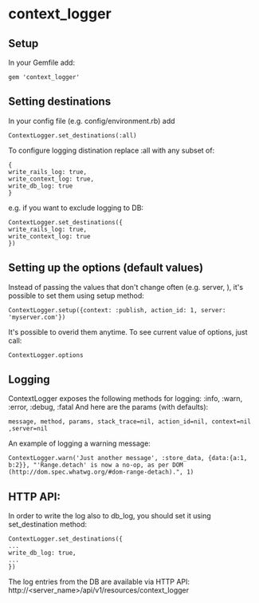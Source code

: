 # context_logger
## Setup
In your Gemfile add:
```
gem 'context_logger'
```
## Setting destinations
In your config file (e.g. config/environment.rb) add
```
ContextLogger.set_destinations(:all)
```
To configure logging distination replace :all with any subset of:
```
{
write_rails_log: true,
write_context_log: true,
write_db_log: true
}
```
e.g. if you want to exclude logging to DB:
```
ContextLogger.set_destinations({
write_rails_log: true,
write_context_log: true
})
```
## Setting up the options (default values)
Instead of passing the values that don't change often (e.g. server, ), it's possible to set them using setup method:  
```
ContextLogger.setup({context: :publish, action_id: 1, server: 'myserver.com'})
```
It's possible to overid them anytime.
To see current value of options, just call:
```
ContextLogger.options
```
## Logging
ContextLogger exposes the following methods for logging:
:info, :warn, :error, :debug, :fatal
And here are the params (with defaults):
```
message, method, params, stack_trace=nil, action_id=nil, context=nil ,server=nil
```
An example of logging a warning message:
```
ContextLogger.warn('Just another message', :store_data, {data:{a:1, b:2}}, "'Range.detach' is now a no-op, as per DOM (http://dom.spec.whatwg.org/#dom-range-detach).", 1)
```
## HTTP API:
In order to write the log also to db_log, you should set it using set_destination method:
```
ContextLogger.set_destinations({
...
write_db_log: true,
...
})
```
The log entries from the DB are available via HTTP API:
http://<server_name>/api/v1/resources/context_logger
